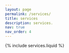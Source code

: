 ```yaml
---
layout: page
permalink: /services/
title: services
description: services.
nav: true
nav_order: 4
---
```


{% include services.liquid %}
